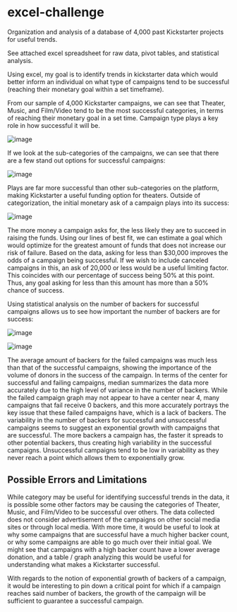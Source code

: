 # excel-challenge
Organization and analysis of a database of 4,000 past Kickstarter projects for useful trends. 

See attached excel spreadsheet for raw data, pivot tables, and statistical analysis.

Using excel, my goal is to identify trends in kickstarter data which would better inform an individual on what type of campaigns tend to be successful (reaching their monetary goal within a set timeframe). 

From our sample of 4,000 Kickstarter campaigns, we can see that Theater, Music, and Film/Video tend to be the most successful categories, in terms of reaching their monetary goal in a set time. Campaign type plays a key role in how successful it will be.

![image](https://user-images.githubusercontent.com/12026338/112700172-e8964200-8e63-11eb-8c99-44dfa9e86035.png)

If we look at the sub-categories of the campaigns, we can see that there are a few stand out options for successful campaigns:

![image](https://user-images.githubusercontent.com/12026338/112700190-f055e680-8e63-11eb-8dad-38f7fd8727ff.png)

Plays are far more successful than other sub-categories on the platform, making Kickstarter a useful funding option for theaters. Outside of categorization, the initial monetary ask of a campaign plays into its success:

![image](https://user-images.githubusercontent.com/12026338/112700197-f64bc780-8e63-11eb-8f19-213399356832.png)

The more money a campaign asks for, the less likely they are to succeed in raising the funds. Using our lines of best fit, we can estimate a goal which would optimize for the greatest amount of funds that does not increase our risk of failure. Based on the data, asking for less than $30,000 improves the odds of a campaign being successful. If we wish to include canceled campaigns in this, an ask of 20,000 or less would be a useful limiting factor. This coincides with our percentage of success being 50% at this point. Thus, any goal asking for less than this amount has more than a 50% chance of success. 

Using statistical analysis on the number of backers for successful campaigns allows us to see how important the number of backers are for success:

![image](https://user-images.githubusercontent.com/12026338/112700218-019ef300-8e64-11eb-9e6c-05e66406b493.png)

![image](https://user-images.githubusercontent.com/12026338/112700221-0499e380-8e64-11eb-9157-a8c461779ba4.png)

The average amount of backers for the failed campaigns was much less than that of the successful campaigns, showing the importance of the volume of donors in the success of the campaign. 
	In terms of the center for successful and failing campaigns, median summarizes the data more accurately due to the high level of variance in the number of backers. While the failed campaign graph may not appear to have a center near 4, many campaigns that fail receive 0 backers, and this more accurately portrays the key issue that these failed campaigns have, which is a lack of backers.
	The variability in the number of backers for successful and unsuccessful campaigns seems to suggest an exponential growth with campaigns that are successful. The more backers a campaign has, the faster it spreads to other potential backers, thus creating high variability in the successful campaigns. Unsuccessful campaigns tend to be low in variability as they never reach a point which allows them to exponentially grow. 

<h2>Possible Errors and Limitations</h2>

While category may be useful for identifying successful trends in the data, it is possible some other factors may be causing the categories of Theater, Music, and Film/Video to be successful over others. The data collected does not consider advertisement of the campaigns on other social media sites or through local media. 
With more time, it would be useful to look at why some campaigns that are successful have a much higher backer count, or why some campaigns are able to go much over their initial goal. We might see that campaigns with a high backer count have a lower average donation, and a table / graph analyzing this would be useful for understanding what makes a Kickstarter successful. 

With regards to the notion of exponential growth of backers of a campaign, it would be interesting to pin down a critical point for which if a campaign reaches said number of backers, the growth of the campaign will be sufficient to guarantee a successful campaign. 
